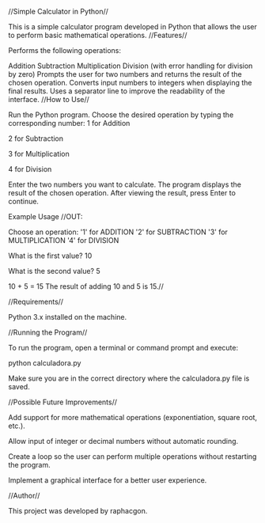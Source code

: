 //Simple Calculator in Python//

This is a simple calculator program developed in Python that allows the user to perform basic mathematical operations.
//Features//

Performs the following operations:

Addition
Subtraction
Multiplication
Division (with error handling for division by zero)
Prompts the user for two numbers and returns the result of the chosen operation.
Converts input numbers to integers when displaying the final results.
Uses a separator line to improve the readability of the interface.
//How to Use//

Run the Python program.
Choose the desired operation by typing the corresponding number:
1 for Addition

2 for Subtraction

3 for Multiplication

4 for Division

Enter the two numbers you want to calculate.
The program displays the result of the chosen operation.
After viewing the result, press Enter to continue.

Example Usage //OUT:

Choose an operation: '1' for ADDITION '2' for SUBTRACTION '3' for MULTIPLICATION '4' for DIVISION

What is the first value? 10

What is the second value? 5

10 + 5 = 15 The result of adding 10 and 5 is 15.//

//Requirements//

Python 3.x installed on the machine.

//Running the Program//

To run the program, open a terminal or command prompt and execute:

python calculadora.py

Make sure you are in the correct directory where the calculadora.py file is saved.

//Possible Future Improvements//

Add support for more mathematical operations (exponentiation, square root, etc.).

Allow input of integer or decimal numbers without automatic rounding.

Create a loop so the user can perform multiple operations without restarting the program.

Implement a graphical interface for a better user experience.

//Author//

This project was developed by raphacgon.